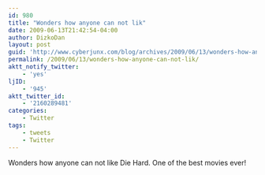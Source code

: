 ```yaml
---
id: 980
title: "Wonders how anyone can not lik"
date: 2009-06-13T21:42:54-04:00
author: DizkoDan
layout: post
guid: 'http://www.cyberjunx.com/blog/archives/2009/06/13/wonders-how-anyone-can-not-lik/'
permalink: /2009/06/13/wonders-how-anyone-can-not-lik/
aktt_notify_twitter:
    - 'yes'
ljID:
    - '945'
aktt_twitter_id:
    - '2160289481'
categories:
    - Twitter
tags:
    - tweets
    - Twitter
---
```


Wonders how anyone can not like Die Hard. One of the best movies ever!